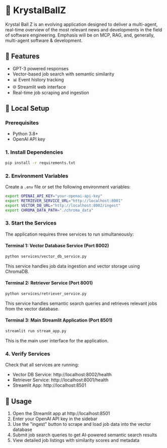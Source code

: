 # 🔮 KrystalBallZ

Krystal Ball Z is an evolving application designed to deliver a multi-agent, real-time overview of the most relevant news and developments in the field of software engineering.
Emphasis will be on MCP, RAG, and, generally, multi-agent software & development.

## 🤖 Features
- GPT-3 powered responses
- Vector-based job search with semantic similarity
- 📊 Event history tracking
- 🌐 Streamlit web interface
- Real-time job scraping and ingestion

## 🚀 Local Setup

### Prerequisites
- Python 3.8+
- OpenAI API key

### 1. Install Dependencies
```bash
pip install -r requirements.txt
```

### 2. Environment Variables
Create a `.env` file or set the following environment variables:
```bash
export OPENAI_API_KEY="your-openai-api-key"
export RETRIEVER_SERVICE_URL="http://localhost:8001"
export VECTOR_DB_URL="http://localhost:8002/ingest"
export CHROMA_DATA_PATH="./chroma_data"
```

### 3. Start the Services

The application requires three services to run simultaneously:

#### Terminal 1: Vector Database Service (Port 8002)
```bash
python services/vector_db_service.py
```
This service handles job data ingestion and vector storage using ChromaDB.

#### Terminal 2: Retriever Service (Port 8001)
```bash
python services/retriever_service.py
```
This service handles semantic search queries and retrieves relevant jobs from the vector database.

#### Terminal 3: Main Streamlit Application (Port 8501)
```bash
streamlit run stream_app.py
```
This is the main user interface for the application.

### 4. Verify Services
Check that all services are running:
- Vector DB Service: http://localhost:8002/health
- Retriever Service: http://localhost:8001/health
- Streamlit App: http://localhost:8501

## 🔑 Usage
1. Open the Streamlit app at http://localhost:8501
2. Enter your OpenAI API key in the sidebar
3. Use the "ingest" button to scrape and load job data into the vector database
4. Submit job search queries to get AI-powered semantic search results
5. View detailed job listings with similarity scores and metadata
